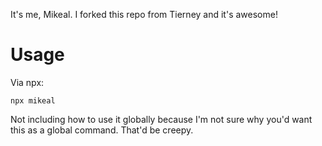 It's me, Mikeal. I forked this repo from Tierney and it's awesome!

# Usage
Via npx:
```
npx mikeal
```

Not including how to use it globally because I'm not sure why you'd want this as a global command. That'd be creepy.
